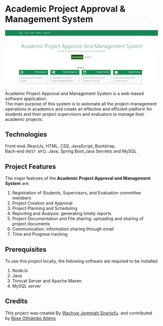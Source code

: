 # Academic Project Approval & Management System

![](public/images/apams.png "logo").\
Academic Project Approval and Management System is a web-based software application.\
The main purpose of this system is to automate all the project-management operations in academics and create an effective and efficient platform for students and their project supervisors and evaluators to manage their academic projects.

## Technologies
Front-end: ReactJs, HTML, CSS, JavaScript, Bootstrap.\
Back-end (`REST API`): Java, Spring Boot,Java Servlets and MySQL

## Project Features

The major features of the **Academic Project Approval and Management System** are:
1. Registration of Students, Supervisors, and Evaluation committee members
2. Project Creation and Approval
3. Project Planning and Scheduling
4. Reporting and Analysis: generating timely reports
5. Project Documentation and File sharing: uploading and sharing of project documents
6. Communication: information sharing through email
7. Time and Progress tracking

## Prerequisites

To use this project locally, the following software are required to be installed
1. NodeJs
2. Java
3. Tomcat Server and Apache Maven
4. MySQL server

## Credits
This project was created By [Wachiye Jeremiah Siranjofu](https://github.com/Wachiye). and contributed by [Rose Othiambo Atieno](https://github.com/Rose)